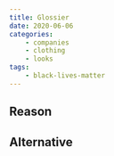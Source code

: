 ```yaml
---
title: Glossier
date: 2020-06-06
categories:
    - companies
    - clothing
    - looks
tags:
    - black-lives-matter
---
```


## Reason


## Alternative


